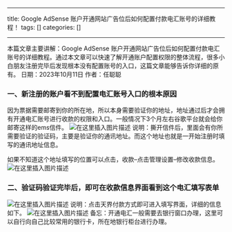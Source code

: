 
--- 
title:  Google AdSense 账户开通网站广告位后如何配置付款电汇账号的详细教程！ 
tags: []
categories: [] 

---
>  
 本篇文章主要讲解：Google AdSense 账户开通网站广告位后如何配置付款电汇账号的详细教程。通过本文章可以快速了解开通账户配置权限的整体流程，很多小白朋友注册完毕后发现根本没有配置账号的入口，这篇文章能够告诉你详细的原有。 日期：2023年10月11日 作者：任聪聪 


### 一、新注册的账户看不到配置电汇账号入口的根本原因

因为票据需要邮寄到你的所在地，所以本身需要验证你的地址，地址通过后才会拥有开通电汇账号进行收款的权限和入口。一般情况下3个月左右谷歌平台就会给你邮寄这样的ems信件。 <img src="https://img-blog.csdnimg.cn/87833ad126c14bc480dce789628cee7b.png" alt="在这里插入图片描述"> 说明：撕开信件后，里面会有你所需要验证的验证码，主要是验证你的通讯地址。而这个地址也就是一开始注册时填写的通讯地址信息。

如果不知道这个地址填写的位置可以点击，收款–点击管理设置–修改收款信息。 <img src="https://img-blog.csdnimg.cn/535a8647404947e09093c6bda85b3aa7.png" alt="在这里插入图片描述">

### 二、验证码验证完毕后，即可在收款信息界面看到这个电汇填写表单

<img src="https://img-blog.csdnimg.cn/e4cea9e975ae445ea617b48574d6f47c.png" alt="在这里插入图片描述"> 说明：点击天界付款方式即可进入填写界面，详细的信息如下。 <img src="https://img-blog.csdnimg.cn/8f68e0a91b1a4d46b22a7a17ea81cc46.png" alt="在这里插入图片描述"> 备忘：开通电汇一般需要去银行窗口办理，这里可以自行向自己比较常用的银行卡，所在地银行柜台进行办理。
